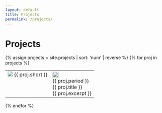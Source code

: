 ```yaml
---
layout: default
title: Projects
permalink: /projects/
---
```


<h1 class="mt-4">Projects</h1>
{% assign projects = site.projects | sort: 'num' | reverse %}
{% for proj in projects %}
<table class="project" cellspacing="0" cellpadding="0">
    <tbody>
        <tr>
            <td class="proj-left" align="center" valign="top">
                <span class="proj-logo">
                    <img src="{{ "/" | relative_url }}/assets/images/{{ proj.logo }}" class="project-image" />
                </span>
                {{ proj.short }}
            </td>
            <td class="proj-right">
                <div class="alignright">
                    <a class="button" target='_blank' href="{{ proj.ref }}">
                        <img style="width: 20px; height: 20px; border: none;" src="{{ "/" | relative_url }}assets/images/arrowright.png" />
                    </a>
                </div>
                {{ proj.period }}
                <div class="proj-title">{{ proj.title }}</div>
                {{ proj.excerpt }}
            </td>
        </tr>
    </tbody>
</table>
{% endfor %}

